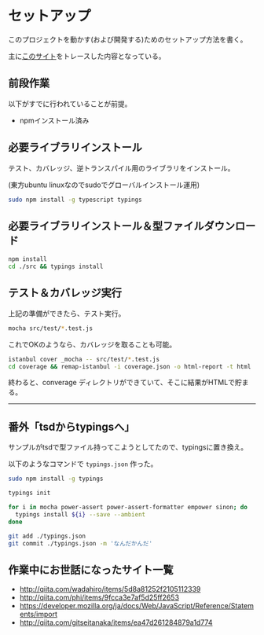 # セットアップ

このプロジェクトを動かす(および開発する)ためのセットアップ方法を書く。

主に[このサイト](http://blog.syati.info/post/typescript_coverage/)をトレースした内容となっている。

## 前段作業

以下がすでに行われていることが前提。

- npmインストール済み


## 必要ライブラリインストール

テスト、カバレッジ、逆トランスパイル用のライブラリをインストール。

(東方ubuntu linuxなのでsudoでグローバルインストール運用)

```bash
sudo npm install -g typescript typings
```

## 必要ライブラリインストール＆型ファイルダウンロード

```bash
npm install 
cd ./src && typings install
```

## テスト＆カバレッジ実行

上記の準備ができたら、テスト実行。

```bash
mocha src/test/*.test.js
```

これでOKのようなら、カバレッジを取ることも可能。

```bash
istanbul cover _mocha -- src/test/*.test.js
cd coverage && remap-istanbul -i coverage.json -o html-report -t html
```

終わると、converage ディレクトリができていて、そこに結果がHTMLで貯まる。

---

## 番外「tsdからtypingsへ」

サンプルがtsdで型ファイル持ってこようとしてたので、typingsに置き換え。

以下のようなコマンドで `typings.json` 作った。


```bash
sudo npm install -g typings

typings init

for i in mocha power-assert power-assert-formatter empower sinon; do
  typings install ${i} --save --ambient
done

git add ./typings.json
git commit ./typings.json -m 'なんだかんだ'
```

## 作業中にお世話になったサイト一覧

+ http://qiita.com/wadahiro/items/5d8a81252f2105112339
+ http://qiita.com/phi/items/9fcca3e7af5d25ff2653
+ https://developer.mozilla.org/ja/docs/Web/JavaScript/Reference/Statements/import
+ http://qiita.com/gitseitanaka/items/ea47d261284879a1d774

